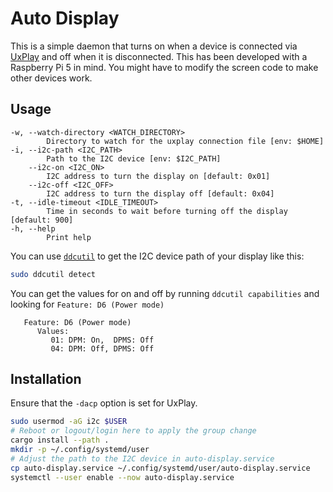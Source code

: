 # Auto Display

This is a simple daemon that turns on when a device is connected via [UxPlay](https://github.com/FDH2/UxPlay) and off when it is disconnected.
This has been developed with a Raspberry Pi 5 in mind.
You might have to modify the screen code to make other devices work.

## Usage

```
-w, --watch-directory <WATCH_DIRECTORY>
        Directory to watch for the uxplay connection file [env: $HOME]
-i, --i2c-path <I2C_PATH>
        Path to the I2C device [env: $I2C_PATH]
    --i2c-on <I2C_ON>
        I2C address to turn the display on [default: 0x01]
    --i2c-off <I2C_OFF>
        I2C address to turn the display off [default: 0x04]
-t, --idle-timeout <IDLE_TIMEOUT>
        Time in seconds to wait before turning off the display [default: 900]
-h, --help
        Print help
```

You can use [`ddcutil`](https://github.com/rockowitz/ddcutil) to get the I2C device path of your display like this:

```sh
sudo ddcutil detect
```

You can get the values for on and off by running `ddcutil capabilities` and looking for `Feature: D6 (Power mode)`

```
   Feature: D6 (Power mode)
      Values:
         01: DPM: On,  DPMS: Off
         04: DPM: Off, DPMS: Off
```

## Installation

Ensure that the `-dacp` option is set for UxPlay.

```sh
sudo usermod -aG i2c $USER
# Reboot or logout/login here to apply the group change
cargo install --path .
mkdir -p ~/.config/systemd/user
# Adjust the path to the I2C device in auto-display.service
cp auto-display.service ~/.config/systemd/user/auto-display.service
systemctl --user enable --now auto-display.service
```
